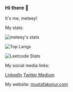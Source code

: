 ### Hi there 👋
It's me, meteey!

My stats:

![meteey's stats](https://github-readme-stats.vercel.app/api?username=Meteey&show_icons=true&theme=radical)

![Top Langs](https://github-readme-stats.vercel.app/api/top-langs/?username=meteey)

![Leetcode Stats](https://leetcard.jacoblin.cool/meteey)

My social media links:

<a href="https://www.linkedin.com/in/mustafa-konur-071ab1252">LinkedIn</a>
<a href="https://www.twitter.com/mustafakameteey">Twitter </a>
<a href="https://medium.com/@meteey">Medium </a>

My website:
<a href ="https://www.mustafakonur.com">mustafakonur.com</a>

